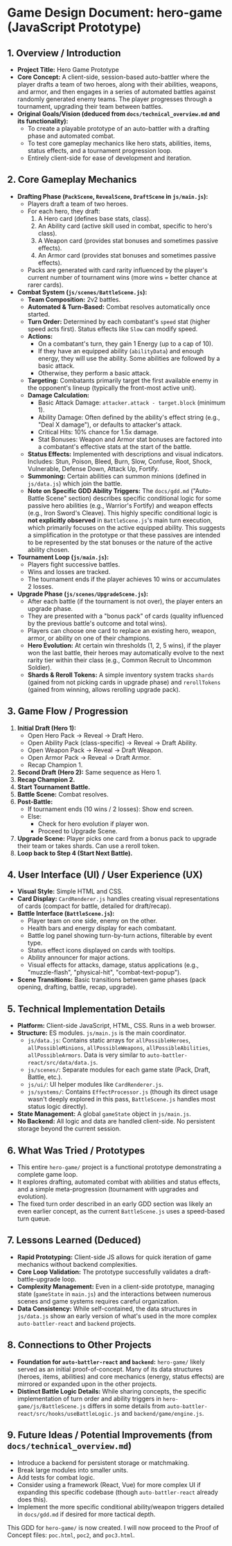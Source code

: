 # Game Design Document: hero-game (JavaScript Prototype)

## 1. Overview / Introduction
*   **Project Title:** Hero Game Prototype
*   **Core Concept:** A client-side, session-based auto-battler where the player drafts a team of two heroes, along with their abilities, weapons, and armor, and then engages in a series of automated battles against randomly generated enemy teams. The player progresses through a tournament, upgrading their team between battles.
*   **Original Goals/Vision (deduced from `docs/technical_overview.md` and its functionality):**
    *   To create a playable prototype of an auto-battler with a drafting phase and automated combat.
    *   To test core gameplay mechanics like hero stats, abilities, items, status effects, and a tournament progression loop.
    *   Entirely client-side for ease of development and iteration.

## 2. Core Gameplay Mechanics

*   **Drafting Phase (`PackScene`, `RevealScene`, `DraftScene` in `js/main.js`):**
    *   Players draft a team of two heroes.
    *   For each hero, they draft:
        1.  A Hero card (defines base stats, class).
        2.  An Ability card (active skill used in combat, specific to hero's class).
        3.  A Weapon card (provides stat bonuses and sometimes passive effects).
        4.  An Armor card (provides stat bonuses and sometimes passive effects).
    *   Packs are generated with card rarity influenced by the player's current number of tournament wins (more wins = better chance at rarer cards).
*   **Combat System (`js/scenes/BattleScene.js`):**
    *   **Team Composition:** 2v2 battles.
    *   **Automated & Turn-Based:** Combat resolves automatically once started.
    *   **Turn Order:** Determined by each combatant's `speed` stat (higher speed acts first). Status effects like `Slow` can modify speed.
    *   **Actions:**
        *   On a combatant's turn, they gain 1 Energy (up to a cap of 10).
        *   If they have an equipped ability (`abilityData`) and enough energy, they will use the ability. Some abilities are followed by a basic attack.
        *   Otherwise, they perform a basic attack.
    *   **Targeting:** Combatants primarily target the first available enemy in the opponent's lineup (typically the front-most active unit).
    *   **Damage Calculation:**
        *   Basic Attack Damage: `attacker.attack - target.block` (minimum 1).
        *   Ability Damage: Often defined by the ability's effect string (e.g., "Deal X damage"), or defaults to attacker's attack.
        *   Critical Hits: 10% chance for 1.5x damage.
        *   Stat Bonuses: Weapon and Armor stat bonuses are factored into a combatant's effective stats at the start of the battle.
    *   **Status Effects:** Implemented with descriptions and visual indicators. Includes: Stun, Poison, Bleed, Burn, Slow, Confuse, Root, Shock, Vulnerable, Defense Down, Attack Up, Fortify.
    *   **Summoning:** Certain abilities can summon minions (defined in `js/data.js`) which join the battle.
    *   **Note on Specific GDD Ability Triggers:** The `docs/gdd.md` ("Auto-Battle Scene" section) describes specific conditional logic for some passive hero abilities (e.g., Warrior's Fortify) and weapon effects (e.g., Iron Sword's Cleave). This highly specific conditional logic is **not explicitly observed** in `BattleScene.js`'s main turn execution, which primarily focuses on the active equipped ability. This suggests a simplification in the prototype or that these passives are intended to be represented by the stat bonuses or the nature of the active ability chosen.
*   **Tournament Loop (`js/main.js`):**
    *   Players fight successive battles.
    *   Wins and losses are tracked.
    *   The tournament ends if the player achieves 10 wins or accumulates 2 losses.
*   **Upgrade Phase (`js/scenes/UpgradeScene.js`):**
    *   After each battle (if the tournament is not over), the player enters an upgrade phase.
    *   They are presented with a "bonus pack" of cards (quality influenced by the previous battle's outcome and total wins).
    *   Players can choose one card to replace an existing hero, weapon, armor, or ability on one of their champions.
    *   **Hero Evolution:** At certain win thresholds (1, 2, 5 wins), if the player won the last battle, their heroes may automatically evolve to the next rarity tier within their class (e.g., Common Recruit to Uncommon Soldier).
    *   **Shards & Reroll Tokens:** A simple inventory system tracks `shards` (gained from not picking cards in upgrade phase) and `rerollTokens` (gained from winning, allows rerolling upgrade pack).

## 3. Game Flow / Progression

1.  **Initial Draft (Hero 1):**
    *   Open Hero Pack -> Reveal -> Draft Hero.
    *   Open Ability Pack (class-specific) -> Reveal -> Draft Ability.
    *   Open Weapon Pack -> Reveal -> Draft Weapon.
    *   Open Armor Pack -> Reveal -> Draft Armor.
    *   Recap Champion 1.
2.  **Second Draft (Hero 2):** Same sequence as Hero 1.
3.  **Recap Champion 2.**
4.  **Start Tournament Battle.**
5.  **Battle Scene:** Combat resolves.
6.  **Post-Battle:**
    *   If tournament ends (10 wins / 2 losses): Show end screen.
    *   Else:
        *   Check for hero evolution if player won.
        *   Proceed to Upgrade Scene.
7.  **Upgrade Scene:** Player picks one card from a bonus pack to upgrade their team or takes shards. Can use a reroll token.
8.  **Loop back to Step 4 (Start Next Battle).**

## 4. User Interface (UI) / User Experience (UX)

*   **Visual Style:** Simple HTML and CSS.
*   **Card Display:** `CardRenderer.js` handles creating visual representations of cards (compact for battle, detailed for draft/recap).
*   **Battle Interface (`BattleScene.js`):**
    *   Player team on one side, enemy on the other.
    *   Health bars and energy display for each combatant.
    *   Battle log panel showing turn-by-turn actions, filterable by event type.
    *   Status effect icons displayed on cards with tooltips.
    *   Ability announcer for major actions.
    *   Visual effects for attacks, damage, status applications (e.g., "muzzle-flash", "physical-hit", "combat-text-popup").
*   **Scene Transitions:** Basic transitions between game phases (pack opening, drafting, battle, recap, upgrade).

## 5. Technical Implementation Details

*   **Platform:** Client-side JavaScript, HTML, CSS. Runs in a web browser.
*   **Structure:** ES modules. `js/main.js` is the main coordinator.
    *   `js/data.js`: Contains static arrays for `allPossibleHeroes`, `allPossibleMinions`, `allPossibleWeapons`, `allPossibleAbilities`, `allPossibleArmors`. Data is very similar to `auto-battler-react/src/data/data.js`.
    *   `js/scenes/`: Separate modules for each game state (Pack, Draft, Battle, etc.).
    *   `js/ui/`: UI helper modules like `CardRenderer.js`.
    *   `js/systems/`: Contains `EffectProcessor.js` (though its direct usage wasn't deeply explored in this pass, `BattleScene.js` handles most status logic directly).
*   **State Management:** A global `gameState` object in `js/main.js`.
*   **No Backend:** All logic and data are handled client-side. No persistent storage beyond the current session.

## 6. What Was Tried / Prototypes
*   This entire `hero-game/` project is a functional prototype demonstrating a complete game loop.
*   It explores drafting, automated combat with abilities and status effects, and a simple meta-progression (tournament with upgrades and evolution).
*   The fixed turn order described in an early GDD section was likely an even earlier concept, as the current `BattleScene.js` uses a speed-based turn queue.

## 7. Lessons Learned (Deduced)
*   **Rapid Prototyping:** Client-side JS allows for quick iteration of game mechanics without backend complexities.
*   **Core Loop Validation:** The prototype successfully validates a draft-battle-upgrade loop.
*   **Complexity Management:** Even in a client-side prototype, managing state (`gameState` in `main.js`) and the interactions between numerous scenes and game systems requires careful organization.
*   **Data Consistency:** While self-contained, the data structures in `js/data.js` show an early version of what's used in the more complex `auto-battler-react` and `backend` projects.

## 8. Connections to Other Projects
*   **Foundation for `auto-battler-react` and `backend`:** `hero-game/` likely served as an initial proof-of-concept. Many of its data structures (heroes, items, abilities) and core mechanics (energy, status effects) are mirrored or expanded upon in the other projects.
*   **Distinct Battle Logic Details:** While sharing concepts, the specific implementation of turn order and ability triggers in `hero-game/js/BattleScene.js` differs in some details from `auto-battler-react/src/hooks/useBattleLogic.js` and `backend/game/engine.js`.

## 9. Future Ideas / Potential Improvements (from `docs/technical_overview.md`)
*   Introduce a backend for persistent storage or matchmaking.
*   Break large modules into smaller units.
*   Add tests for combat logic.
*   Consider using a framework (React, Vue) for more complex UI if expanding this specific codebase (though `auto-battler-react` already does this).
*   Implement the more specific conditional ability/weapon triggers detailed in `docs/gdd.md` if desired for more tactical depth.

This GDD for `hero-game/` is now created.
I will now proceed to the Proof of Concept files: `poc.html`, `poc2`, and `poc3.html`.
